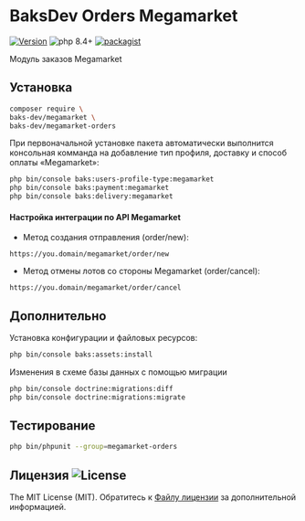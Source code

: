 # BaksDev Orders Megamarket

[![Version](https://img.shields.io/badge/version-7.2.13-blue)](https://github.com/baks-dev/megamarket-orders/releases)
![php 8.4+](https://img.shields.io/badge/php-min%208.4-red.svg)
[![packagist](https://img.shields.io/badge/packagist-green)](https://packagist.org/packages/baks-dev/megamarket-orders)

Модуль заказов Megamarket

## Установка

``` bash
composer require \
baks-dev/megamarket \
baks-dev/megamarket-orders
```

При первоначальной установке пакета автоматически выполнится консольная комманда на добавление тип профиля,
доставку и способ оплаты «Megamarket»:

``` bash
php bin/console baks:users-profile-type:megamarket
php bin/console baks:payment:megamarket
php bin/console baks:delivery:megamarket
```

#### Настройка интеграции по API Megamarket

* Метод создания отправления (order/new):

``` text 
https://you.domain/megamarket/order/new
```

* Метод отмены лотов со стороны Megamarket (order/cancel):

``` text
https://you.domain/megamarket/order/cancel
```

## Дополнительно

Установка конфигурации и файловых ресурсов:

``` bash
php bin/console baks:assets:install
```

Изменения в схеме базы данных с помощью миграции

``` bash
php bin/console doctrine:migrations:diff
php bin/console doctrine:migrations:migrate
```

## Тестирование

``` bash
php bin/phpunit --group=megamarket-orders
```

## Лицензия ![License](https://img.shields.io/badge/MIT-green)

The MIT License (MIT). Обратитесь к [Файлу лицензии](LICENSE.md) за дополнительной информацией.

